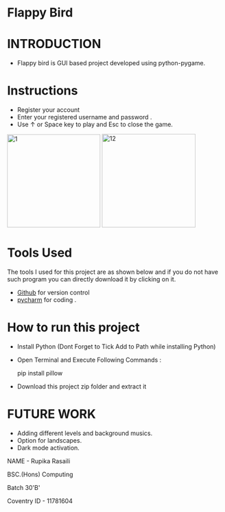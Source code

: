 # Flappy Bird

# INTRODUCTION 
- Flappy bird is GUI based project developed using python-pygame.

# Instructions 
- Register your account 
- Enter your registered username and password . 
- Use ↑ or Space key to play and Esc to close the game.


<img width="217" alt="1" src="https://user-images.githubusercontent.com/82575375/135750335-6fa8b8b3-a04e-4436-8fcf-41bc0280ac9a.png">   <img width="218" alt="12" src="https://user-images.githubusercontent.com/82575375/135750338-a0772ed2-be41-47e8-bb07-6c9df7b187c4.png">



# Tools Used

The tools I used for this project are as shown below and if you do not have such program you can directly download it by clicking on it.

-  [Github](https://github.com) for version control
-  [pycharm](https://www.jetbrains.com/pycharm/download/download-thanks.html?platform=windows) for coding .

# How to run this project 

- Install Python (Dont Forget to Tick Add to Path while installing Python)
- Open Terminal and Execute Following Commands :


  pip install pillow
  
- Download this project zip folder and extract it  

# FUTURE WORK 
- Adding different levels and  background musics. 
- Option for landscapes. 
- Dark mode activation. 

NAME - Rupika Rasaili 


BSC.(Hons) Computing  


Batch 30'B'


Coventry ID  - 11781604
 
